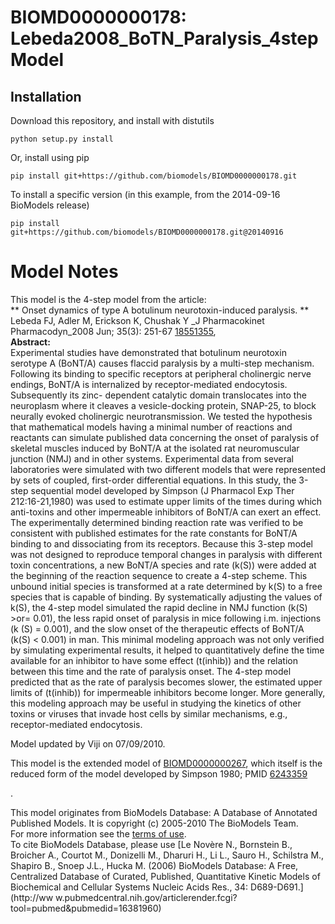 # BIOMD0000000178: Lebeda2008_BoTN_Paralysis_4stepModel

## Installation

Download this repository, and install with distutils

`python setup.py install`

Or, install using pip

`pip install git+https://github.com/biomodels/BIOMD0000000178.git`

To install a specific version (in this example, from the 2014-09-16 BioModels release)

`pip install git+https://github.com/biomodels/BIOMD0000000178.git@20140916`


# Model Notes


This model is the 4-step model from the article:  
** Onset dynamics of type A botulinum neurotoxin-induced paralysis. **   
Lebeda FJ, Adler M, Erickson K, Chushak Y _J Pharmacokinet Pharmacodyn_2008
Jun; 35(3): 251-67 [18551355](http://www.ncbi.nlm.nih.gov/pubmed/18551355),  
**Abstract:**   
Experimental studies have demonstrated that botulinum neurotoxin serotype A
(BoNT/A) causes flaccid paralysis by a multi-step mechanism. Following its
binding to specific receptors at peripheral cholinergic nerve endings, BoNT/A
is internalized by receptor-mediated endocytosis. Subsequently its zinc-
dependent catalytic domain translocates into the neuroplasm where it cleaves a
vesicle-docking protein, SNAP-25, to block neurally evoked cholinergic
neurotransmission. We tested the hypothesis that mathematical models having a
minimal number of reactions and reactants can simulate published data
concerning the onset of paralysis of skeletal muscles induced by BoNT/A at the
isolated rat neuromuscular junction (NMJ) and in other systems. Experimental
data from several laboratories were simulated with two different models that
were represented by sets of coupled, first-order differential equations. In
this study, the 3-step sequential model developed by Simpson (J Pharmacol Exp
Ther 212:16-21,1980) was used to estimate upper limits of the times during
which anti-toxins and other impermeable inhibitors of BoNT/A can exert an
effect. The experimentally determined binding reaction rate was verified to be
consistent with published estimates for the rate constants for BoNT/A binding
to and dissociating from its receptors. Because this 3-step model was not
designed to reproduce temporal changes in paralysis with different toxin
concentrations, a new BoNT/A species and rate (k(S)) were added at the
beginning of the reaction sequence to create a 4-step scheme. This unbound
initial species is transformed at a rate determined by k(S) to a free species
that is capable of binding. By systematically adjusting the values of k(S),
the 4-step model simulated the rapid decline in NMJ function (k(S) >or= 0.01),
the less rapid onset of paralysis in mice following i.m. injections (k (S) =
0.001), and the slow onset of the therapeutic effects of BoNT/A (k(S) < 0.001)
in man. This minimal modeling approach was not only verified by simulating
experimental results, it helped to quantitatively define the time available
for an inhibitor to have some effect (t(inhib)) and the relation between this
time and the rate of paralysis onset. The 4-step model predicted that as the
rate of paralysis becomes slower, the estimated upper limits of (t(inhib)) for
impermeable inhibitors become longer. More generally, this modeling approach
may be useful in studying the kinetics of other toxins or viruses that invade
host cells by similar mechanisms, e.g., receptor-mediated endocytosis.

Model updated by Viji on 07/09/2010.

This model is the extended model of
[BIOMD0000000267](http://www.ebi.ac.uk/biomodels/BIOMD0000000267), which
itself is the reduced form of the model developed by Simpson 1980; PMID
[6243359](http://www.ncbi.nlm.nih.gov/pubmed/6243359)

.

This model originates from BioModels Database: A Database of Annotated
Published Models. It is copyright (c) 2005-2010 The BioModels Team.  
For more information see the [terms of
use](http://www.ebi.ac.uk/biomodels/legal.html).  
To cite BioModels Database, please use [Le Novère N., Bornstein B., Broicher
A., Courtot M., Donizelli M., Dharuri H., Li L., Sauro H., Schilstra M.,
Shapiro B., Snoep J.L., Hucka M. (2006) BioModels Database: A Free,
Centralized Database of Curated, Published, Quantitative Kinetic Models of
Biochemical and Cellular Systems Nucleic Acids Res., 34: D689-D691.](http://ww
w.pubmedcentral.nih.gov/articlerender.fcgi?tool=pubmed&pubmedid=16381960)


